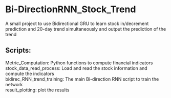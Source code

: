 # Bi-DirectionRNN_Stock_Trend
A small project to use Bidirectional GRU to learn stock in/decrement prediction and 20-day trend simultaneously and output the prediction of the trend

## Scripts:
Metric_Computation: Python functions to compute financial indicators <br/>
stock_data_read_process: Load and read the stock information and compute the indicators <br/>
bidirec_RNN_trend_training: The main Bi-direction RNN script to train the network <br/>
result_plotting: plot the results <br/>
